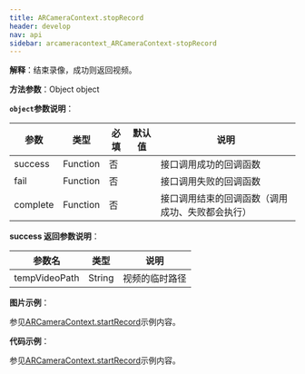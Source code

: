 ```yaml
---
title: ARCameraContext.stopRecord
header: develop
nav: api
sidebar: arcameracontext_ARCameraContext-stopRecord
---
```



 

**解释**：结束录像，成功则返回视频。

**方法参数**：Object object

**`object`参数说明**：

|参数 | 类型  |必填  |默认值|说明|
|---- | ---- | ---- |---|---- |
|success |Function   | 否  | |接口调用成功的回调函数|
|fail |   Function |   否  | |接口调用失败的回调函数|
|complete   | Function   | 否  || 接口调用结束的回调函数（调用成功、失败都会执行）|



**success 返回参数说明**：


|参数名 |类型  |说明|
|---- | ---- | ---- |
|tempVideoPath  | String | 视频的临时路径 |

**图片示例**：

参见[ARCameraContext.startRecord](https://smartprogram.baidu.com/docs/develop/api/media/arcameracontext_ARCameraContext-startRecord/)示例内容。

**代码示例**：

参见[ARCameraContext.startRecord](https://smartprogram.baidu.com/docs/develop/api/media/arcameracontext_ARCameraContext-startRecord/)示例内容。